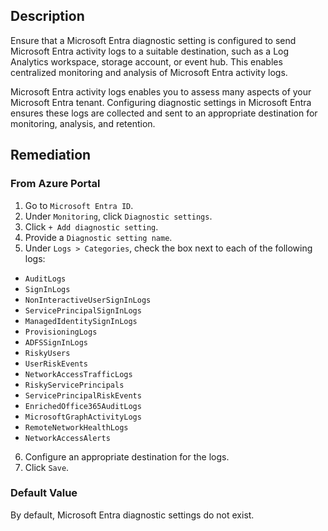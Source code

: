 ## Description

Ensure that a Microsoft Entra diagnostic setting is configured to send Microsoft Entra activity logs to a suitable destination, such as a Log Analytics workspace, storage account, or event hub. This enables centralized monitoring and analysis of Microsoft Entra activity logs.

Microsoft Entra activity logs enables you to assess many aspects of your Microsoft Entra tenant. Configuring diagnostic settings in Microsoft Entra ensures these logs are collected and sent to an appropriate destination for monitoring, analysis, and retention.

## Remediation

### From Azure Portal

1. Go to `Microsoft Entra ID`.
2. Under `Monitoring`, click `Diagnostic settings`.
3. Click `+ Add diagnostic setting`.
4. Provide a `Diagnostic setting name`.
5. Under `Logs > Categories`, check the box next to each of the following logs:
 - `AuditLogs`
 - `SignInLogs`
 - `NonInteractiveUserSignInLogs`
 - `ServicePrincipalSignInLogs`
 - `ManagedIdentitySignInLogs`
 - `ProvisioningLogs`
 - `ADFSSignInLogs`
 - `RiskyUsers`
 - `UserRiskEvents`
 - `NetworkAccessTrafficLogs`
 - `RiskyServicePrincipals`
 - `ServicePrincipalRiskEvents`
 - `EnrichedOffice365AuditLogs`
 - `MicrosoftGraphActivityLogs`
 - `RemoteNetworkHealthLogs`
 - `NetworkAccessAlerts`
6. Configure an appropriate destination for the logs.
7. Click `Save`.

### Default Value

By default, Microsoft Entra diagnostic settings do not exist.
